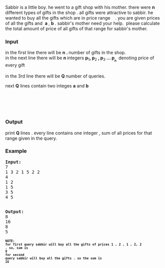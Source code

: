 <p>Sabbir is a little boy. he went to a gift shop with his mother. there were&nbsp;<strong>n </strong>different types of gifts in the shop . all gifts were attractive to sabbir. he wanted to buy all the gifts which are in price range &nbsp;<a href="https://www.codecogs.com/eqnedit.php?latex=a&amp;space;\leq&amp;space;p&amp;space;\leq&amp;space;b" target="_blank"><img title="a \leq p \leq b" src="./24316/file/gPNkaSFh.png" alt=""></a>&nbsp; . you are given prices of all the gifts and &nbsp;<strong>a </strong>,&nbsp;<strong>b </strong>. sabbir's mother need your help. &nbsp;please calculate the total amount of price of all gifts of that range for sabbir's mother.&nbsp;</p>
<h3>Input</h3>
<p>in the first line there will be&nbsp;<strong>n . </strong>number of gifts in the shop.<br>in the next line there will be <strong>n&nbsp;</strong>integers <strong>p</strong><sub>1</sub><strong>, p</strong><sub>2 </sub><strong>, p</strong><sub>3 </sub><strong>... p</strong><sub><strong><sub>n &nbsp;&nbsp;</sub></strong></sub>denoting&nbsp;price of every gift</p>
<p><span style="vertical-align: sub;">in the 3rd line there will be <strong>Q</strong></span><strong>&nbsp;</strong><span style="vertical-align: sub;">number of queries.</span></p>
<p><span style="vertical-align: sub;">next <strong>Q</strong>&nbsp;lines contain two integes <strong>a</strong> and <strong>b<br>&nbsp;</strong></span></p>
<p><a href="https://www.codecogs.com/eqnedit.php?latex=1&amp;space;\leq&amp;space;n&amp;space;\leq&amp;space;10^{5}" target="_blank"><img title="1 \leq n \leq 10^{5}" src="./24316/file/Dp6xUWSV.png" alt=""></a></p>
<p><a href="https://www.codecogs.com/eqnedit.php?latex=1&amp;space;\leq&amp;space;n&amp;space;\leq&amp;space;10^{5}" target="_blank"></a> <a href="https://www.codecogs.com/eqnedit.php?latex=1&amp;space;\leq&amp;space;p_{i}&amp;space;\leq&amp;space;10^{9}" target="_blank"><img title="1 \leq p_{i} \leq 10^{9}" src="./24316/file/BvDST1dU.png" alt=""></a></p>
<p><a href="https://www.codecogs.com/eqnedit.php?latex=1&amp;space;\leq&amp;space;p_{i}&amp;space;\leq&amp;space;10^{9}" target="_blank"></a> <a href="https://www.codecogs.com/eqnedit.php?latex=1&amp;space;\leq&amp;space;Q&amp;space;\leq&amp;space;10^{5}" target="_blank"><img title="1 \leq Q \leq 10^{5}" src="./24316/file/88U4dPot.png" alt=""></a></p>
<p><a href="https://www.codecogs.com/eqnedit.php?latex=1&amp;space;\leq&amp;space;a,b&amp;space;\leq&amp;space;10^{9}" target="_blank"><img title="1 \leq a,b \leq 10^{9}" src="./24316/file/aEksIDgY.png" alt=""></a></p>
<h3>Output</h3>
<p>print <strong>Q </strong>lines . every line contains one integer , sum of all prices for that range given in the query.</p>
<h3>Example</h3>
<pre><strong>Input:</strong>
7<br>1 3 2 1 5 2 2<br>4<br>1 2<br>1 5<br>3 5<br>4 5

<strong>Output:</strong>
8<br>16<br>8<br>5<br><br><strong><span style="font-size: small;">NOTE: for first query sabbir will buy all the gifts of prices 1 , 2 , 1 , 2, 2 . so, sum is 8<br></span></strong><strong><span style="font-size: small;">for second query sabbir will buy all the gifts . so the sum is 16</span></strong><br>&nbsp;</pre>